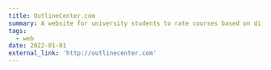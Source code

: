 ```yaml
---
title: OutlineCenter.com
summary: A website for university students to rate courses based on difficulty and enjoyability, and also upload course outlines
tags:
  - web
date: 2022-01-01
external_link: 'http://outlinecenter.com'
---
```

